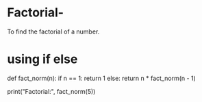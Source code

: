 # Factorial-
To find the factorial of a number.
# using if else 
def fact_norm(n):
    if n == 1:
        return 1
    else:
        return n * fact_norm(n - 1)
    
print("Factorial:", fact_norm(5))

